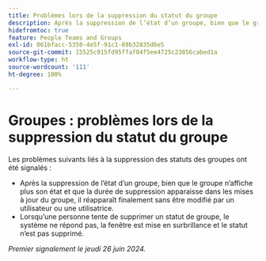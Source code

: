 ```yaml
---
title: Problèmes lors de la suppression du statut du groupe
description: Après la suppression de l’état d’un groupe, bien que le groupe n’affiche plus son état et que la durée de suppression apparaisse dans les mises à jour du groupe, il réapparaît finalement sans être modifié par un utilisateur ou une utilisatrice.
hidefromtoc: true
feature: People Teams and Groups
exl-id: 061bfacc-5350-4e5f-91c1-89b32835d6e5
source-git-commit: 15525c915fd95ffaf04f5ee4725c23856cabed1a
workflow-type: ht
source-wordcount: '111'
ht-degree: 100%

---
```


# Groupes : problèmes lors de la suppression du statut du groupe

Les problèmes suivants liés à la suppression des statuts des groupes ont été signalés :

* Après la suppression de l’état d’un groupe, bien que le groupe n’affiche plus son état et que la durée de suppression apparaisse dans les mises à jour du groupe, il réapparaît finalement sans être modifié par un utilisateur ou une utilisatrice.
* Lorsqu’une personne tente de supprimer un statut de groupe, le système ne répond pas, la fenêtre est mise en surbrillance et le statut n’est pas supprimé.

_Premier signalement le jeudi 26 juin 2024._
